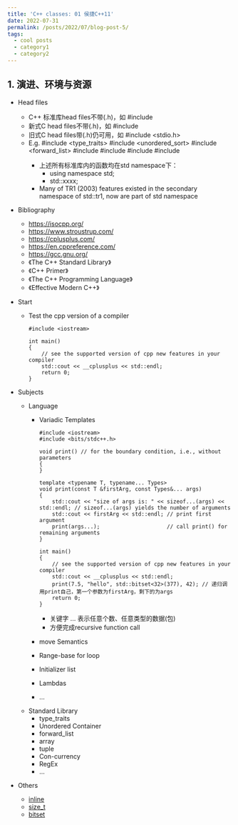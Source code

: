 ```yaml
---
title: 'C++ classes: 01 侯捷C++11'
date: 2022-07-31
permalink: /posts/2022/07/blog-post-5/
tags:
  - cool posts
  - category1
  - category2
---
```


<b>1. 演进、环境与资源</b>
------
* Head files
  * C++ 标准库head files不带(.h)，如 #include <vector>
  * 新式C head files不带(.h)，如 #include <cstdio>
  * 旧式C head files带(.h)仍可用，如 #include <stdio.h>
  * E.g.
    #include <type_traits>
    #include <unordered_sort>
    #include <forward_list>
    #include <array>
    #include <truple>
    #include <regex>
    #include <thread>
    * 上述所有标准库内的函数均在std namespace下：
      * using namespace std;
      * std::xxxx;
    * Many of TR1 (2003) features existed in the secondary namespace of std::tr1, now are part of std namespace
* Bibliography
  * https://isocpp.org/
  * https://www.stroustrup.com/
  * https://cplusplus.com/
  * https://en.cppreference.com/
  * https://gcc.gnu.org/
  * 《The C++ Standard Library》
  * 《C++ Primer》
  * 《The C++ Programming Language》
  * 《Effective Modern C++》
* Start
  * Test the cpp version of a compiler

        #include <iostream>

        int main()
        {
            // see the supported version of cpp new features in your compiler
            std::cout << __cplusplus << std::endl;
            return 0;
        }
* Subjects
  * Language
    * Variadic Templates

          #include <iostream>
          #include <bits/stdc++.h>

          void print() // for the boundary condition, i.e., without parameters
          {
          }

          template <typename T, typename... Types>
          void print(const T &firstArg, const Types&... args)
          {
              std::cout << "size of args is: " << sizeof...(args) << std::endl; // sizeof...(args) yields the number of arguments
              std::cout << firstArg << std::endl; // print first argument
              print(args...);                     // call print() for remaining arguments
          }

          int main()
          {
              // see the supported version of cpp new features in your compiler
              std::cout << __cplusplus << std::endl;
              print(7.5, "hello", std::bitset<32>(377), 42); // 递归调用print自己，第一个参数为firstArg，剩下的为args
              return 0;
          }
      * 关键字 ... 表示任意个数、任意类型的数据(包)
      * 方便完成recursive function call

    * move Semantics
    * Range-base for loop
    * Initializer list
    * Lambdas
    * ...
  * Standard Library
    * type_traits
    * Unordered Container
    * forward_list
    * array
    * tuple
    * Con-currency
    * RegEx
    * ...

* Others
  * [inline](https://wenku.baidu.com/view/27bd33107fd184254b35eefdc8d376eeaeaa1799.html)
  * [size_t](https://blog.csdn.net/fuxiaoxiaoyue/article/details/82747332)
  * [bitset](https://blog.csdn.net/qq_44872284/article/details/116741628  )